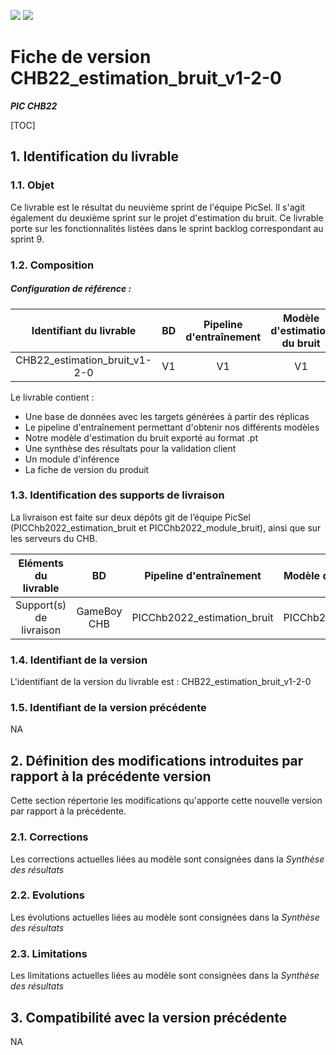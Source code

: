 ![](https://i.imgur.com/wAlmiiX.png) ![](https://i.imgur.com/iAPXXUq.png)

# **Fiche de version CHB22_estimation_bruit_v1-2-0**


***PIC CHB22***

[TOC]

## 1. Identification du livrable

### 1.1. Objet

Ce livrable est le résultat du neuvième sprint de l'équipe PicSel. Il s'agit également du deuxième sprint sur le projet d'estimation du bruit. Ce livrable porte sur les fonctionnalités listées dans le sprint backlog correspondant au sprint 9.

### 1.2. Composition

##### Configuration de référence :

|    Identifiant du livrable    | BD  | Pipeline d'entraînement | Modèle d'estimation du bruit | Synthèse des résultats | Module d'inférence |
|:-----------------------------:| --- |:-----------------------:|:----------------------------:|:--------------------------------:|:------------------:|
| CHB22_estimation_bruit_v1-2-0 | V1  |            V1            |              V1               |                V1                 |         V1          |



Le livrable contient :

* Une base de données avec les targets générées à partir des réplicas
* Le pipeline d'entraînement permettant d'obtenir nos différents modèles
* Notre modèle d'estimation du bruit exporté au format .pt
* Une synthèse des résultats pour la validation client
* Un module d'inférence
* La fiche de version du produit


### 1.3. Identification des supports de livraison

La livraison est faite sur deux dépôts git de l’équipe PicSel (PICChb2022_estimation_bruit et PICChb2022_module_bruit), ainsi que sur les serveurs du CHB.

|  Eléments du livrable   |     BD      |   Pipeline d'entraînement   | Modèle d'estimation du bruit | Synthèse des résultats |   Module d'inférence    |
|:-----------------------:|:-----------:|:---------------------------:|:----------------------------:|:----------------------:|:-----------------------:|
| Support(s) de livraison | GameBoy CHB | PICChb2022_estimation_bruit | PICChb2022_estimation_bruit  |   PICChb2022_qualité   | PICChb2022_module_bruit |


### 1.4. Identifiant de la version

L'identifiant de la version du livrable est : CHB22_estimation_bruit_v1-2-0

### 1.5. Identifiant de la version précédente

NA

## 2. Définition des modifications introduites par rapport à la précédente version

Cette section répertorie les modifications qu'apporte cette nouvelle version par rapport à la précédente.


### 2.1. Corrections

Les corrections actuelles liées au modèle sont consignées dans la *Synthèse des résultats*


### 2.2. Evolutions

Les évolutions actuelles liées au modèle sont consignées dans la *Synthèse des résultats*
    
### 2.3. Limitations

Les limitations actuelles liées au modèle sont consignées dans la *Synthèse des résultats*

## 3. Compatibilité avec la version précédente

NA